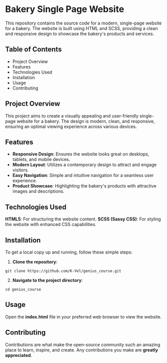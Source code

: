 # Bakery Single Page Website

This repository contains the source code for a modern, single-page website for a bakery. The website is built using HTML and SCSS, providing a clean and responsive design to showcase the bakery's products and services.

## Table of Contents
* Project Overview
* Features
* Technologies Used
* Installation
* Usage
* Contributing

## Project Overview
This project aims to create a visually appealing and user-friendly single-page website for a bakery. The design is modern, clean, and responsive, ensuring an optimal viewing experience across various devices.

## Features
* **Responsive Design**: Ensures the website looks great on desktops, tablets, and mobile devices.
* **Modern Layout**: Utilizes a contemporary design to attract and engage visitors.
* **Easy Navigation**: Simple and intuitive navigation for a seamless user experience.
* **Product Showcase**: Highlighting the bakery's products with attractive images and descriptions.

## Technologies Used
**HTML5**: For structuring the website content.
**SCSS (Sassy CSS)**: For styling the website with enhanced CSS capabilities.

## Installation
To get a local copy up and running, follow these simple steps:

1. **Clone the repository**:
```
git clone https://github.com/K-Vel/genius_course.git
```

2. **Navigate to the project directory**:
```
cd genius_course
```

## Usage
Open the **index.html** file in your preferred web browser to view the website.

## Contributing
Contributions are what make the open-source community such an amazing place to learn, inspire, and create. Any contributions you make are **greatly appreciated**.
